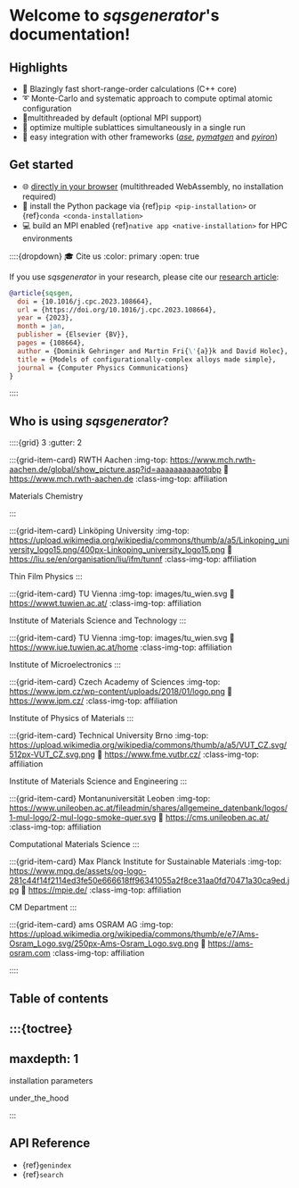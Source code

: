 
# Welcome to *sqsgenerator*'s documentation!

## Highlights
- 🚀 Blazingly fast short-range-order calculations (C++ core)
- ➰ Monte-Carlo and systematic approach to compute optimal atomic configuration
- 🧵multithreaded by default (optional MPI support)
- 🔀 optimize multiple sublattices simultaneously in a single run
- 🔌 easy integration with other frameworks ([*ase*](https://wiki.fysik.dtu.dk/ase/),
    [*pymatgen*](https://pymatgen.org/) and [*pyiron*](https://pyiron.org/))


## Get started

 - 🌐 [directly in your browser](https://sqsgen.gehringer.tech) (multithreaded WebAssembly, no installation required)
 - 🐍 install the Python package via {ref}`pip <pip-installation>` or {ref}`conda <conda-installation>`
 - 💻 build an MPI enabled {ref}`native app <native-installation>` for HPC environments

::::{dropdown} 🎓 Cite us
:color: primary
:open: true

If you use *sqsgenerator* in your research, please cite our [research article](https://doi.org/10.1016/j.cpc.2023.108664):

```bibtex
@article{sqsgen,
  doi = {10.1016/j.cpc.2023.108664},
  url = {https://doi.org/10.1016/j.cpc.2023.108664},
  year = {2023},
  month = jan,
  publisher = {Elsevier {BV}},
  pages = {108664},
  author = {Dominik Gehringer and Martin Fri{\'{a}}k and David Holec},
  title = {Models of configurationally-complex alloys made simple},
  journal = {Computer Physics Communications}
}
```
::::


## Who is using *sqsgenerator*?

::::{grid} 3
:gutter: 2

:::{grid-item-card} RWTH Aachen
:img-top: https://www.mch.rwth-aachen.de/global/show_picture.asp?id=aaaaaaaaaaotqbp
:link: https://www.mch.rwth-aachen.de
:class-img-top: affiliation

Materials Chemistry

:::

:::{grid-item-card} Linköping University
:img-top: https://upload.wikimedia.org/wikipedia/commons/thumb/a/a5/Linkoping_university_logo15.png/400px-Linkoping_university_logo15.png
:link: https://liu.se/en/organisation/liu/ifm/tunnf
:class-img-top: affiliation

Thin Film Physics
:::

:::{grid-item-card} TU Vienna
:img-top: images/tu_wien.svg
:link: https://wwwt.tuwien.ac.at/
:class-img-top: affiliation

Institute of Materials Science and Technology
:::


:::{grid-item-card} TU Vienna
:img-top: images/tu_wien.svg
:link: https://www.iue.tuwien.ac.at/home
:class-img-top: affiliation

Institute of Microelectronics
:::

:::{grid-item-card} Czech Academy of Sciences
:img-top: https://www.ipm.cz/wp-content/uploads/2018/01/logo.png
:link: https://www.ipm.cz/
:class-img-top: affiliation

Institute of Physics of Materials
:::

:::{grid-item-card} Technical University Brno
:img-top: https://upload.wikimedia.org/wikipedia/commons/thumb/a/a5/VUT_CZ.svg/512px-VUT_CZ.svg.png
:link: https://www.fme.vutbr.cz/
:class-img-top: affiliation

Institute of Materials Science and Engineering
:::

:::{grid-item-card} Montanuniversität Leoben
:img-top: https://www.unileoben.ac.at/fileadmin/shares/allgemeine_datenbank/logos/1-mul-logo/2-mul-logo-smoke-quer.svg
:link: https://cms.unileoben.ac.at/
:class-img-top: affiliation

Computational Materials Science
:::

:::{grid-item-card} Max Planck Institute for Sustainable Materials
:img-top: https://www.mpg.de/assets/og-logo-281c44f14f2114ed3fe50e666618ff96341055a2f8ce31aa0fd70471a30ca9ed.jpg
:link: https://mpie.de/
:class-img-top: affiliation

CM Department
:::


:::{grid-item-card} ams OSRAM AG
:img-top: https://upload.wikimedia.org/wikipedia/commons/thumb/e/e7/Ams-Osram_Logo.svg/250px-Ams-Osram_Logo.svg.png
:link: https://ams-osram.com
:class-img-top: affiliation

::::




## Table of contents

:::{toctree}
---
maxdepth: 1
---

installation
parameters

under_the_hood

:::

## API Reference
* {ref}`genindex`
* {ref}`search`
